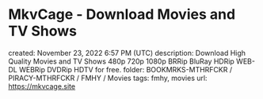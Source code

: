# MkvCage - Download Movies and TV Shows

created: November 23, 2022 6:57 PM (UTC)
description: Download High Quality Movies and TV Shows 480p 720p 1080p BRRip BluRay HDRip WEB-DL WEBRip DVDRip HDTV for free.
folder: BOOKMRKS-MTHRFCKR / PIRACY-MTHRFCKR / FMHY / Movies
tags: fmhy, movies
url: https://mkvcage.site
